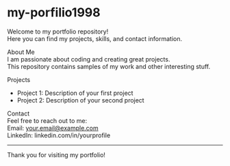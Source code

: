 # my-porfilio1998

Welcome to my portfolio repository!  
Here you can find my projects, skills, and contact information.

About Me  
I am passionate about coding and creating great projects.  
This repository contains samples of my work and other interesting stuff.

Projects  
- Project 1: Description of your first project  
- Project 2: Description of your second project  

Contact  
Feel free to reach out to me:  
Email: your.email@example.com  
LinkedIn: linkedin.com/in/yourprofile  

---

Thank you for visiting my portfolio!
